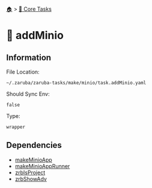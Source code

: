 <!--startTocHeader-->
[🏠](../README.md) > [🥝 Core Tasks](README.md)
# 🧪 addMinio
<!--endTocHeader-->

## Information

File Location:

    ~/.zaruba/zaruba-tasks/make/minio/task.addMinio.yaml

Should Sync Env:

    false

Type:

    wrapper


## Dependencies

* [makeMinioApp](make-minio-app.md)
* [makeMinioAppRunner](make-minio-app-runner.md)
* [zrbIsProject](zrb-is-project.md)
* [zrbShowAdv](zrb-show-adv.md)